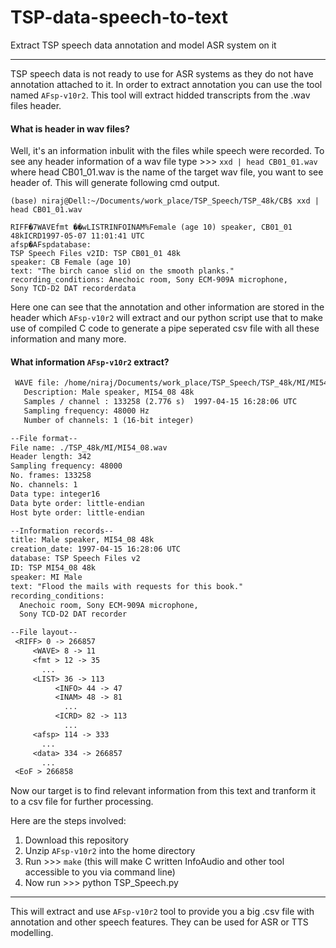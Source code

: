 # TSP-data-speech-to-text
Extract TSP speech data annotation and model ASR system on it
***
TSP speech data is not ready to use for ASR systems as they do not have annotation attached to it. In order to extract annotation you can use the tool named `AFsp-v10r2`. This tool will extract hidded transcripts from the .wav files header. 
#### What is header in wav files?
Well, it's an information inbulit with the files while speech were recorded. To see any header information of a wav file type >>> `xxd | head CB01_01.wav` where head CB01_01.wav is the name of the target wav file, you want to see header of. This will generate following cmd output. 
```
(base) niraj@Dell:~/Documents/work_place/TSP_Speech/TSP_48k/CB$ xxd | head CB01_01.wav

RIFF�7WAVEfmt ��wLISTRINFOINAM%Female (age 10) speaker, CB01_01 48kICRD1997-05-07 11:01:41 UTC
afsp�AFspdatabase:
TSP Speech Files v2ID: TSP CB01_01 48k
speaker: CB Female (age 10)
text: "The birch canoe slid on the smooth planks."
recording_conditions: Anechoic room, Sony ECM-909A microphone,
Sony TCD-D2 DAT recorderdata
```
Here one can see that the annotation and other information are stored in the header which `AFsp-v10r2` will extract and our python script use that to make use of compiled C code to generate a pipe seperated csv file with all these information and many more. 

#### What information `AFsp-v10r2` extract? 

```.txt
 WAVE file: /home/niraj/Documents/work_place/TSP_Speech/TSP_48k/MI/MI54_08.wav
   Description: Male speaker, MI54_08 48k
   Samples / channel : 133258 (2.776 s)  1997-04-15 16:28:06 UTC
   Sampling frequency: 48000 Hz
   Number of channels: 1 (16-bit integer)

--File format--
File name: ./TSP_48k/MI/MI54_08.wav
Header length: 342
Sampling frequency: 48000
No. frames: 133258
No. channels: 1
Data type: integer16
Data byte order: little-endian
Host byte order: little-endian

--Information records--
title: Male speaker, MI54_08 48k
creation_date: 1997-04-15 16:28:06 UTC
database: TSP Speech Files v2
ID: TSP MI54_08 48k
speaker: MI Male
text: "Flood the mails with requests for this book."
recording_conditions:
  Anechoic room, Sony ECM-909A microphone,
  Sony TCD-D2 DAT recorder

--File layout--
 <RIFF> 0 -> 266857
     <WAVE> 8 -> 11
     <fmt > 12 -> 35
       ...
     <LIST> 36 -> 113
          <INFO> 44 -> 47
          <INAM> 48 -> 81
            ...
          <ICRD> 82 -> 113
            ...
     <afsp> 114 -> 333
       ...
     <data> 334 -> 266857
       ...
 <EoF > 266858

```
Now our target is to find relevant information from this text and tranform it to a csv file for further processing.

Here are the steps involved: 

1. Download this repository
2. Unzip `AFsp-v10r2` into the home directory
3. Run >>> `make` (this will make C written InfoAudio and other tool accessible to you via command line)
4. Now run >>> python TSP_Speech.py
*** 
This will extract and use `AFsp-v10r2` tool to provide you a big .csv file with annotation and other speech features. They can be used for ASR or TTS modelling. 

